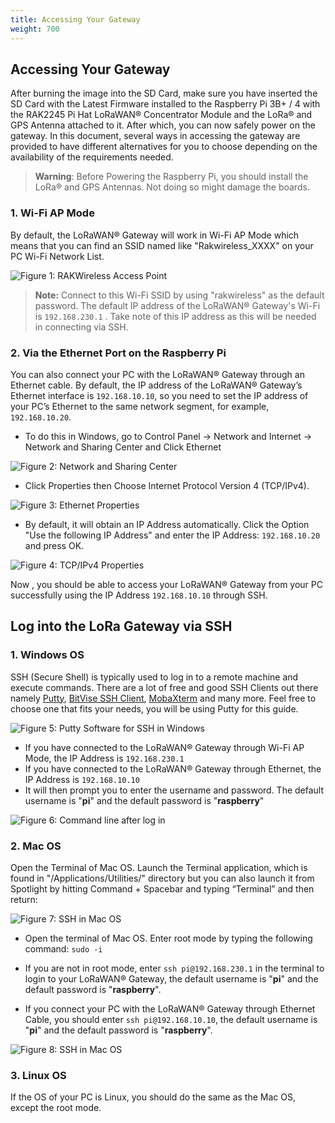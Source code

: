 ```yaml
---
title: Accessing Your Gateway
weight: 700
---
```


## Accessing Your Gateway

After burning the image into the SD Card, make sure you have inserted the SD Card with the Latest Firmware installed to the Raspberry Pi 3B+ / 4 with the RAK2245 Pi Hat LoRaWAN® Concentrator Module and the LoRa® and GPS Antenna attached to it. After which, you can now safely power on the gateway. In this document, several ways in accessing the gateway are provided to have different alternatives for you to choose depending on the availability of the requirements needed.

>**Warning**: Before Powering the Raspberry Pi, you should install the LoRa® and GPS Antennas. Not doing so might damage the boards.

### 1. Wi-Fi AP Mode

By default, the LoRaWAN® Gateway will work in Wi-Fi AP Mode which means that you can find an SSID named like "Rakwireless_XXXX" on your PC Wi-Fi Network List.

![Figure 1: RAKWireless Access Point](images/access-point-wifi.png)

>**Note:** Connect to this Wi-Fi SSID by using "rakwireless" as the default password. The default IP address of the LoRaWAN® Gateway's Wi-Fi is `192.168.230.1` . Take note of this IP address as this will be needed in connecting via SSH.

### 2. Via the Ethernet Port on the Raspberry Pi 
You can also connect your PC with the LoRaWAN® Gateway through an Ethernet cable. By default, the IP address of the LoRaWAN® Gateway’s Ethernet interface is `192.168.10.10`, so you need to set the IP address of your PC’s Ethernet to the same network segment, for example, `192.168.10.20`.

* To do this in Windows, go to Control Panel -> Network and Internet -> Network and Sharing Center and Click Ethernet

![Figure 2: Network and Sharing Center](images/network_sharing_center.png)

* Click Properties then Choose Internet Protocol Version 4 (TCP/IPv4).

![Figure 3: Ethernet Properties](images/ethernet_properties.jpg)

* By default, it will obtain an IP Address automatically. Click the Option "Use the following IP Address" and enter the IP Address: `192.168.10.20` and press OK.

![Figure 4: TCP/IPv4 Properties](images/tcp_ipv4_properties.jpg)

Now , you should be able to access your LoRaWAN® Gateway from your PC successfully using the IP Address `192.168.10.10` through SSH.

## Log into the LoRa Gateway via SSH

### 1. Windows OS
SSH (Secure Shell) is typically used to log in to a remote machine and execute commands. There are a lot of free and good SSH Clients out there namely [Putty](https://www.chiark.greenend.org.uk/~sgtatham/putty/latest.html), [BitVise SSH Client](https://www.bitvise.com/ssh-client-download), [MobaXterm](https://mobaxterm.mobatek.net/) and many more. Feel free to choose one that fits your needs, you will be using Putty for this guide.


![Figure 5: Putty Software for SSH in Windows](images/ssh.png)
* If you have connected to the LoRaWAN® Gateway through Wi-Fi AP Mode, the IP Address is `192.168.230.1`
* If you have connected to the LoRaWAN® Gateway through Ethernet, the IP Address is `192.168.10.10`
* It will then prompt you to enter the username and password. The default username is "**pi**" and the default password is "**raspberry**"

![Figure 6: Command line after log in](images/cmd.png)

### 2. Mac OS
Open the Terminal of Mac OS. Launch the Terminal application, which is found in "/Applications/Utilities/" directory but you can also launch it from Spotlight by hitting Command + Spacebar and typing “Terminal” and then return:

![Figure 7: SSH in Mac OS](images/mac_os_terminal.jpg)
* Open the terminal of Mac OS. Enter root mode by typing the following command: `sudo -i`

* If you are not in root mode, enter `ssh pi@192.168.230.1` in the terminal to login to your LoRaWAN® Gateway, the default username is "**pi**" and the default password is "**raspberry**".
* If you connect your PC with the LoRaWAN® Gateway through Ethernet Cable, you should enter `ssh pi@192.168.10.10`, the default username is "**pi**" and the default password is "**raspberry**".

![Figure 8: SSH in Mac OS](images/mac_terminal.jpg)
### 3. Linux OS

If the OS of your PC is Linux, you should do the same as the Mac OS, except the root mode.